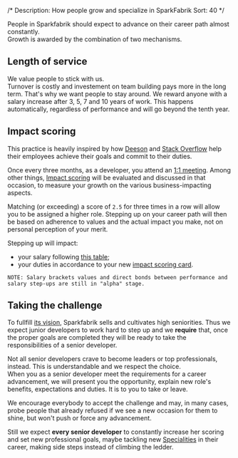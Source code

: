/*
Description: How people grow and specialize in SparkFabrik
Sort: 40
*/

People in Sparkfabrik should expect to advance on their career path almost constantly.  
Growth is awarded by the combination of two mechanisms.

## Length of service

We value people to stick with us.  
Turnover is costly and investement on team building pays more in the long term. That's why we want people to stay around. We reward anyone with a salary increase after 3, 5, 7 and 10 years of work. This happens automatically, regardless of performance and will go beyond the tenth year.

## Impact scoring

This practice is heavily inspired by how [Deeson](https://www.deeson.co.uk) and [Stack Overflow](https://stackoverflow.com/) help their employees achieve their goals and commit to their duties.

Once every three months, as a developer, you attend an [1:1 meeting](/working-at-sparkfabrik/one-to-one-meetings). Among other things, [Impact scoring](/working-at-sparkfabrik/impact-scoring) will be evaluated and discussed in that occasion, to measure your growth on the various business-impacting aspects.

Matching (or exceeding) a score of `2.5` for three times in a row will allow you to be assigned a higher role. Stepping up on your career path will then be based on adherence to values and the actual impact you make, not on personal perception of your merit.

Stepping up will impact:

* your salary following [this table](/working-at-sparkfabrik/salaries#salary-variations);
* your duties in accordance to your new [impact scoring card](/resources/impact-scoring-cards).

```
NOTE: Salary brackets values and direct bonds between performance and salary step-ups are still in "alpha" stage.
```

## Taking the challenge

To fullfill [its vision](https://www.sparkfabrik.com/en/who-we-are.html), Sparkfabrik sells and cultivates high seniorities. Thus we expect junior developers to work hard to step up and we **require** that, once the proper goals are completed they will be ready to take the responsibilities of a senior developer.

Not all senior developers crave to become leaders or top professionals, instead. This is understandable and we respect the choice.  
When you as a senior developer meet the requirements for a career advancement, we will present you the opportunity, explain new role's benefits, expectations and duties. It is to you to take or leave.

We encourage everybody to accept the challenge and may, in many cases, probe people that already refused if we see a new occasion for them to shine, but won't push or force any advancement.

Still we expect **every senior developer** to constantly increase her scoring and set new professional goals, maybe tackling new [Specialities](job-roles/operations#specialities) in their career, making side steps instead of climbing the ledder.